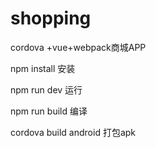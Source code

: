 # shopping
cordova +vue+webpack商城APP

npm install
安装

npm run dev
运行

npm run build
编译

cordova build android
打包apk

